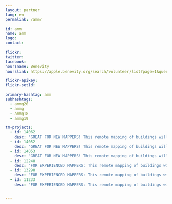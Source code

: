 ```yaml
---
layout: partner
lang: en
permalink: /amm/

id: amm
name: amm
logo: 
contact: 

flickr: 
twitter: 
facebook: 
hoursname: Benevity
hourslink: https://apple.benevity.org/search/volunteer/list?page=1&query=missing%20maps&layout=list

flickr-apikey: 
flickr-setId: 

primary-hashtag: amm
subhashtags:
  - ammg20
  - ammg
  - ammg18
  - ammg19

tm-projects:
  - id: 14062
    desc: "GREAT FOR NEW MAPPERS! This remote mapping of buildings will support the implementation of planned activities and largely the generation of data for humanitarian activities in the identified provinces."
  - id: 14052
    desc: "GREAT FOR NEW MAPPERS! This remote mapping of buildings will support the implementation of planned activities and largely the generation of data for humanitarian activities in the identified provinces."
  - id: 14053
    desc: "GREAT FOR NEW MAPPERS! This remote mapping of buildings will support the implementation of planned activities and largely the generation of data for humanitarian activities in the identified provinces."
  - id: 12248
    desc: "FOR EXPERIENCED MAPPERS: This remote mapping of buildings will support the implementation of planned activities and largely the generation of data for humanitarian activities in the identified provinces." 
  - id: 13298
    desc: "FOR EXPERIENCED MAPPERS: This remote mapping of buildings will support the implementation of planned activities and largely the generation of data for humanitarian activities in the identified provinces."
  - id: 11233
    desc: "FOR EXPERIENCED MAPPERS: This remote mapping of buildings will support the implementation of planned activities and largely the generation of data for humanitarian activities in the identified provinces."


---
```


